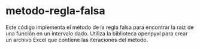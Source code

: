# metodo-regla-falsa
Este código implementa el método de la regla falsa para encontrar la raíz de una función en un intervalo dado. Utiliza la biblioteca openpyxl para crear un archivo Excel que contiene las iteraciones del método.

